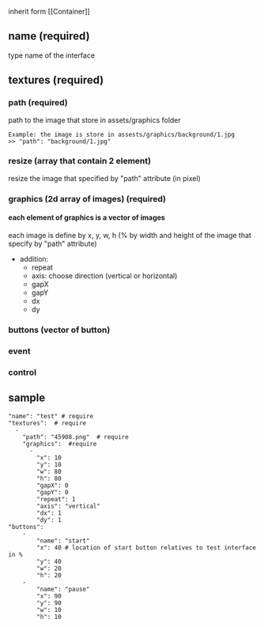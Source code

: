 inherit form [[Container]]

## name (required)
type name of the interface
## textures (required)
### path (required)
path to the image that store in assets/graphics folder 

```
Example: the image is store in assests/graphics/background/1.jpg
>> "path": "background/1.jpg"
```

### resize (array that contain 2 element)
resize the image that specified by "path" attribute (in pixel)
### graphics (2d array of images) (required)
#### each element of graphics is a vector of images 
each image is define by x, y, w, h (% by width and height of the image that specify by "path" attribute)
- addition:
	- repeat
	- axis: choose direction (vertical or horizontal)
	- gapX
	- gapY 
	- dx
	- dy 

### buttons (vector of button)

### event 

### control 

## sample 
```
"name": "test" # require
"textures":  # require
  -
    "path": "45908.png"  # require
    "graphics":  #require
      -
        "x": 10
        "y": 10
        "w": 80
        "h": 80
        "gapX": 0  
        "gapY": 0
        "repeat": 1
        "axis": "vertical" 
        "dx": 1
        "dy": 1
"buttons": 
	-
		"name": "start" 
		"x": 40 # location of start button relatives to test interface in % 
		"y": 40 
		"w": 20
		"h": 20
	-
		"name": "pause"
		"x": 90
		"y": 90
		"w": 10
		"h": 10	
```
